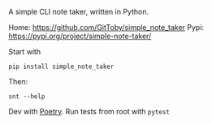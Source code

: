 A simple CLI note taker, written in Python.

Home: https://github.com/GitToby/simple_note_taker
Pypi: https://pypi.org/project/simple-note-taker/

Start with
```commandline
pip install simple_note_taker
```

Then:
```commandline
snt --help
```

Dev with [Poetry](https://python-poetry.org/). Run tests from root with `pytest`